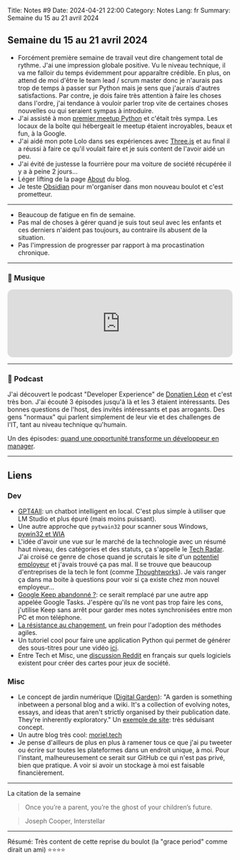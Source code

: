 Title: Notes #9
Date: 2024-04-21 22:00
Category: Notes
Lang: fr
Summary: Semaine du 15 au 21 avril 2024

## Semaine du 15 au 21 avril 2024

* Forcément première semaine de travail veut dire changement total de rythme. J'ai une impression globale positive. Vu le niveau technique, il va me falloir du temps évidemment pour apparaître crédible. En plus, on attend de moi d'être le team lead / scrum master donc je n'aurais pas trop de temps à passer sur Python mais je sens que j'aurais d'autres satisfactions.
Par contre, je dois faire très attention à faire les choses dans l'ordre, j'ai tendance à vouloir parler trop vite de certaines choses nouvelles ou qui seraient sympas à introduire.
* J'ai assisté à mon [premier meetup Python]({filename}/articles/first-pug.md) et c'était très sympa. Les locaux de la boîte qui hébergeait le meetup étaient incroyables, beaux et fun, à la Google.
* J'ai aidé mon pote Lolo dans ses expériences avec [Three.js](https://threejs.org/) et au final il a réussi à faire ce qu'il voulait faire et je suis content de l'avoir aidé un peu.
* J'ai évité de justesse la fourrière pour ma voiture de société récupérée il y a à peine 2 jours...
* Léger lifting de la page [About]({filename}/pages/about.md) du blog.
* Je teste [Obsidian](https://obsidian.md/) pour m'organiser dans mon nouveau boulot et c'est prometteur.

---

* Beaucoup de fatigue en fin de semaine.
* Pas mal de choses à gérer quand je suis tout seul avec les enfants et ces derniers n'aident pas toujours, au contraire ils abusent de la situation.
* Pas l'impression de progresser par rapport à ma procastination chronique.

---

### 🎵 Musique

<iframe style="border-radius:12px" src="https://open.spotify.com/embed/track/2MLWlv0FjiuzaYYNqa3hLa?utm_source=generator" width="100%" height="152" frameBorder="0" allowfullscreen="" allow="autoplay; clipboard-write; encrypted-media; fullscreen; picture-in-picture" loading="lazy"></iframe>

---

### 🎤 Podcast

J'ai découvert le podcast "Developer Experience" de [Donatien Léon](https://twitter.com/Donatien_Leon) et c'est très bon. 
J'ai écouté 3 épisodes jusqu'à là et les 3 étaient intéressants. Des bonnes questions de l'host, des invités intéressants et pas arrogants. Des gens "normaux" qui parlent simplement de leur vie et des challenges de l'IT, tant au niveau technique qu'humain.

Un des épisodes: [quand une opportunité transforme un développeur en manager](https://podcastaddict.com/developer-experience/episode/171457890).

---

## Liens

### Dev

* [GPT4All](https://gpt4all.io/index.html): un chatbot intelligent en local. C'est plus simple à utiliser que LM Studio et plus épuré (mais moins puissant).
* Une autre approche que `pytwain32` pour scanner sous Windows, [pywin32 et WIA](https://blog.flozz.fr/2024/04/17/python-scanner-un-document-sous-windows-avec-lapi-wia/)
* L'idée d'avoir une vue sur le marché de la technologie avec  un résumé haut niveau, des catégories et des statuts, ça s'appelle le [Tech Radar](https://www.infoq.com/fr/articles/tech-radar/). J'ai croisé ce genre de chose quand je scrutais le site d'un [potentiel employeur](https://tech.inthepocket.com/) et j'avais trouvé ça pas mal. Il se trouve que beaucoup d'entreprises de la tech le font (comme [Thoughtworks](https://www.thoughtworks.com/radar)). Je vais ranger ça dans ma boite à questions pour voir si ça existe chez mon nouvel employeur...
* [Google Keep abandonné ?](https://www.phonandroid.com/google-keep-vit-ses-dernieres-heures-encore-une-application-abandonnee.html): ce serait remplacé par une autre app appelée Google Tasks. J'espère qu'ils ne vont pas trop faire les cons, j'utilise Keep sans arrêt pour garder mes notes synchronisées entre mon PC et mon téléphone.
* [La résistance au changement](https://www.scrum.org/resources/blog/navigating-resistance-agile-adoption-journey-effective-leadership), un frein pour l'adoption des méthodes agiles.
* Un tutoriel cool pour faire une application Python qui permet de générer des sous-titres pour une vidéo [ici](https://www.editframe.com/guides/easy-video-transcription-and-subtitling-with-whisper-ffmpeg-and-python).
* Entre Tech et Misc, une [discussion Reddit](https://www.reddit.com/r/jeudeplateau/comments/1c7b6bw/logiciel_de_conception_de_cartes_de_jeu_de_soci%C3%A9t%C3%A9/) en français sur quels logiciels existent pour créer des cartes pour jeux de société.

### Misc

* Le concept de jardin numérique ([Digital Garden](https://github.com/MaggieAppleton/digital-gardeners)): "A garden is something inbetween a personal blog and a wiki. It's a collection of evolving notes, essays, and ideas that aren't strictly organised by their publication date. They're inherently exploratory." Un [exemple de site](https://maggieappleton.com/): très séduisant concept.
* Un autre blog très cool: [moriel.tech](https://moriel.tech/?era=today)
* Je pense d'ailleurs de plus en plus à ramener tous ce que j'ai pu tweeter ou écrire sur toutes les plateformes dans un endroit unique, à moi. Pour l'instant, malheureusement ce serait sur GitHub ce qui n'est pas privé, bien que pratique. A voir si avoir un stockage à moi est faisable financièrement.

---

La citation de la semaine 

> Once you’re a parent, you’re the ghost of your children’s future.

> Joseph Cooper, Interstellar

---

Résumé: Très content de cette reprise du boulot (la "grace period" comme dirait un ami) ⭐⭐⭐⭐